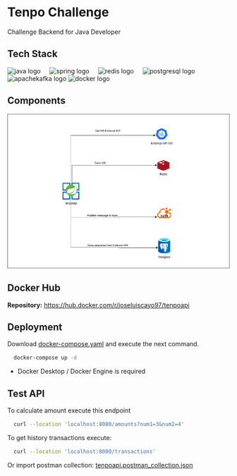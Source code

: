 

# Tenpo Challenge

Challenge Backend for Java Developer


## Tech Stack

<div>
  <img src="https://cdn.jsdelivr.net/gh/devicons/devicon/icons/java/java-original.svg" height="40" alt="java logo"  />
  <img width="12" />
  <img src="https://cdn.jsdelivr.net/gh/devicons/devicon/icons/spring/spring-original.svg" height="40" alt="spring logo"  />
  <img width="12" />
  <img src="https://cdn.jsdelivr.net/gh/devicons/devicon/icons/redis/redis-original.svg" height="40" alt="redis logo"  />
  <img width="12" />
  <img src="https://cdn.jsdelivr.net/gh/devicons/devicon/icons/postgresql/postgresql-original.svg" height="40" alt="postgresql logo"  />
  <img width="12" />
  <img src="https://cdn.jsdelivr.net/gh/devicons/devicon/icons/apachekafka/apachekafka-original.svg" height="40" alt="apachekafka logo"  />
  <img src="https://cdn.jsdelivr.net/gh/devicons/devicon/icons/docker/docker-original.svg" height="40" alt="docker logo"  />

</div>

## Components

![App Components](https://raw.githubusercontent.com/observadorxpl/tenpochallenge/refs/heads/master/tenpoapi.png)


## Docker Hub

**Repository:** https://hub.docker.com/r/joseluiscayo97/tenpoapi


## Deployment
Download [docker-compose.yaml](https://github.com/observadorxpl/tenpochallenge/blob/master/docker-compose.yaml) and execute the next command.


```bash
  docker-compose up -d
```
- Docker Desktop / Docker Engine is required

## Test API

To calculate amount execute this endpoint

```bash
  curl --location 'localhost:8080/amounts?num1=3&num2=4' 
```

To get history transactions execute:
```bash
  curl --location 'localhost:8080/transactions' 
```
Or import postman collection: [tenpoapi.postman_collection.json](https://github.com/observadorxpl/tenpochallenge/blob/master/tenpoapi.postman_collection.json)
